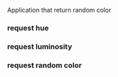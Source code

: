 Application that return random color

### request hue

### request luminosity

### request random color
